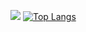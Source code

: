
  <a href="https://github.com/fekenzofugi"><img min-width="400px" src="http://github-readme-streak-stats.herokuapp.com/?user=fekenzofugi&theme=dark&date_format=M%20j%5B%2C%20Y%5D&ring=ff3068&fire=ff3068&sideNums=ff3068"></a>
[![Top Langs](https://github-readme-stats.vercel.app/api/top-langs/?username=fekenzofugi&layout=donut&theme=dark)](https://github.com/anuraghazra/github-readme-stats)
